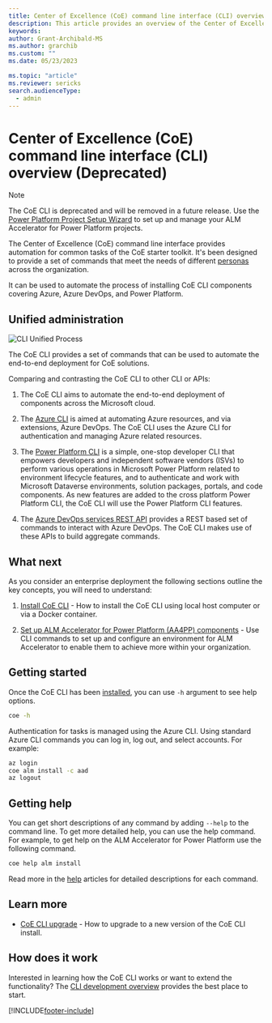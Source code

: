 ```yaml
---
title: Center of Excellence (CoE) command line interface (CLI) overview (Deprecated)
description: This article provides an overview of the Center of Excellence Command-Line interface and how it automates the setup and administrator of common tasks.
keywords: 
author: Grant-Archibald-MS
ms.author: grarchib
ms.custom: ""
ms.date: 05/23/2023

ms.topic: "article"
ms.reviewer: sericks
search.audienceType: 
  - admin
---
```


# Center of Excellence (CoE) command line interface (CLI) overview (Deprecated)

> [!NOTE]
> The CoE CLI is deprecated and will be removed in a future release. Use the [Power Platform Project Setup Wizard](../../alm-accelerator/setup-admin-tasks.md) to set up and manage your ALM Accelerator for Power Platform projects.

The Center of Excellence (CoE) command line interface provides automation for common tasks of the CoE starter toolkit. It's been designed to provide a set of commands that meet the needs of different [personas](./alm/personas.md) across the organization.

It can be used to automate the process of installing CoE CLI components covering Azure, Azure DevOps, and Power Platform.

## Unified administration

![CLI Unified Process](./media/cli-unified-process.png)

The CoE CLI provides a set of commands that can be used to automate the end-to-end deployment for CoE solutions.

Comparing and contrasting the CoE CLI to other CLI or APIs:

1. The CoE CLI aims to automate the end-to-end deployment of components across the Microsoft cloud.

1. The [Azure CLI](/cli/azure/) is aimed at automating Azure resources, and via extensions, Azure DevOps. The CoE CLI uses the Azure CLI for authentication and managing Azure related resources.

1. The [Power Platform CLI](/powerapps/developer/data-platform/powerapps-cli) is a simple, one-stop developer CLI that empowers developers and independent software vendors (ISVs) to perform various operations in Microsoft Power Platform related to environment lifecycle features, and to authenticate and work with Microsoft Dataverse environments, solution packages, portals, and code components. As new features are added to the cross platform Power Platform CLI, the CoE CLI will use the Power Platform CLI features.

1. The [Azure DevOps services REST API](/rest/api/azure/devops/) provides a REST based set of commands to interact with Azure DevOps. The CoE CLI makes use of these APIs to build aggregate commands.

## What next

As you consider an enterprise deployment the following sections outline the key concepts, you will need to understand:

1. [Install CoE CLI](./install.md) - How to install the CoE CLI using local host computer or via a Docker container.

1. [Set up ALM Accelerator for Power Platform (AA4PP) components](./alm/overview.md) - Use CLI commands to set up and configure an environment for ALM Accelerator to enable them to achieve more within your organization.

## Getting started

Once the CoE CLI has been [installed](./install.md), you can use `-h` argument to see help options.

   ```bash
   coe -h
   ```

Authentication for tasks is managed using the Azure CLI. Using standard Azure CLI commands you can log in, log out, and select accounts. For example:

   ```bash
   az login
   coe alm install -c aad
   az logout
   ```

## Getting help

You can get short descriptions of any command by adding `--help` to the command line. To get more detailed help, you can use the help command. For example, to get help on the ALM Accelerator for Power Platform use the following command.

   ```bash
   coe help alm install
   ```

Read more in the [help](https://aka.ms/coe-cli/help/overview) articles for detailed descriptions for each command.

## Learn more

- [CoE CLI upgrade](./upgrade.md) - How to upgrade to a new version of the CoE CLI install.

## How does it work

Interested in learning how the CoE CLI works or want to extend the functionality? The [CLI development overview](./cli-development/overview.md) provides the best place to start.

[!INCLUDE[footer-include](../../../includes/footer-banner.md)]
